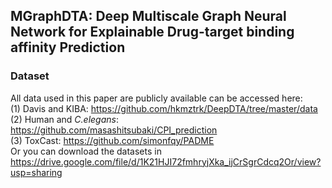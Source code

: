 ## MGraphDTA: Deep Multiscale Graph Neural Network for Explainable Drug-target binding affinity Prediction

### Dataset
All data used in this paper are publicly available can be accessed here:  
(1) Davis and KIBA: https://github.com/hkmztrk/DeepDTA/tree/master/data  
(2) Human and *C.elegans*: https://github.com/masashitsubaki/CPI_prediction  
(3) ToxCast: https://github.com/simonfqy/PADME  
Or you can download the datasets in https://drive.google.com/file/d/1K21HJI72fmhryjXka_ijCrSgrCdcq2Or/view?usp=sharing  

